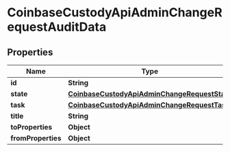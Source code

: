 
# CoinbaseCustodyApiAdminChangeRequestAuditData

## Properties
Name | Type | Description | Notes
------------ | ------------- | ------------- | -------------
**id** | **String** |  |  [optional]
**state** | [**CoinbaseCustodyApiAdminChangeRequestState**](CoinbaseCustodyApiAdminChangeRequestState.md) |  |  [optional]
**task** | [**CoinbaseCustodyApiAdminChangeRequestTask**](CoinbaseCustodyApiAdminChangeRequestTask.md) |  |  [optional]
**title** | **String** |  |  [optional]
**toProperties** | **Object** |  |  [optional]
**fromProperties** | **Object** |  |  [optional]



